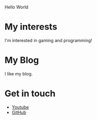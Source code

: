 Hello World
# My interests
I'm interested in gaming and programming!

# My Blog
I like my blog.

# Get in touch
<ul>
<li><a href="https://www.youtube.com">Youtube</a></li>
<li><a href="https://github.com/alinvlad05">GitHub</a></li>
</ul>
